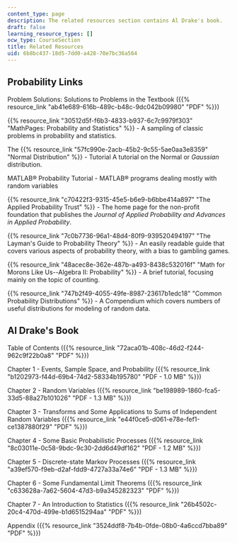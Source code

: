 ```yaml
---
content_type: page
description: The related resources section contains Al Drake's book.
draft: false
learning_resource_types: []
ocw_type: CourseSection
title: Related Resources
uid: 6b8bc437-18d5-7dd0-a428-70e7bc36a564
---
```

## Probability Links

Problem Solutions: Solutions to Problems in the Textbook ({{% resource_link "ab41e689-616b-489c-b48c-9dc042b09980" "PDF" %}})

{{% resource_link "30512d5f-f6b3-4833-b937-6c7c9979f303" "MathPages: Probability and Statistics" %}} - A sampling of classic problems in probability and statistics.

The {{% resource_link "57fc990e-2acb-45b2-9c55-5ae0aa3e8359" "Normal Distribution" %}} - Tutorial A tutorial on the Normal or *Gaussian* distribution.

MATLAB® Probability Tutorial - MATLAB® programs dealing mostly with random variables

{{% resource_link "c70422f3-9315-45e5-b6e9-b6bbe414a897" "The Applied Probability Trust" %}} - The home page for the non-profit foundation that publishes the *Journal of Applied Probability and Advances in Applied Probability*.

{{% resource_link "7c0b7736-96a1-48d4-80f9-939520494197" "The Layman's Guide to Probability Theory" %}} - An easily readable guide that covers various aspects of probability theory, with a bias to gambling games.

{{% resource_link "48acec8e-362e-487b-a493-8438c532016f" "Math for Morons Like Us--Algebra II: Probability" %}} - A brief tutorial, focusing mainly on the topic of counting.

{{% resource_link "747b2f49-4055-49fe-8987-23617b1edc18" "Common Probability Distributions" %}} - A Compendium which covers numbers of useful distributions for modeling of random data.

## Al Drake's Book

Table of Contents ({{% resource_link "72aca01b-408c-46d2-f244-962c9f22b0a8" "PDF" %}})

Chapter 1 - Events, Sample Space, and Probability ({{% resource_link "b1202973-f44d-69b4-74d2-58334b195780" "PDF - 1.0 MB" %}})

Chapter 2 - Random Variables ({{% resource_link "be198989-1860-fca5-33d5-88a27b101026" "PDF - 1.3 MB" %}})

Chapter 3 - Transforms and Some Applications to Sums of Independent Random Variables ({{% resource_link "e44f0ce5-d061-e78e-fef1-ce1387880f29" "PDF" %}})

Chapter 4 - Some Basic Probabilistic Processes ({{% resource_link "8c03011e-0c58-9bdc-9c30-2dd6d49df162" "PDF - 1.2 MB" %}})

Chapter 5 - Discrete-state Markov Processes ({{% resource_link "a39ef570-f9eb-d2af-fdd9-4727a33a74e6" "PDF - 1.3 MB" %}})

Chapter 6 - Some Fundamental Limit Theorems ({{% resource_link "c633628a-7a62-5604-47d3-b9a345282323" "PDF" %}})

Chapter 7 - An Introduction to Statistics ({{% resource_link "26b4502c-20c4-470d-499e-b1d6515294aa" "PDF" %}})

Appendix ({{% resource_link "3524ddf8-7b4b-0fde-08b0-4a6ccd7bba89" "PDF" %}})